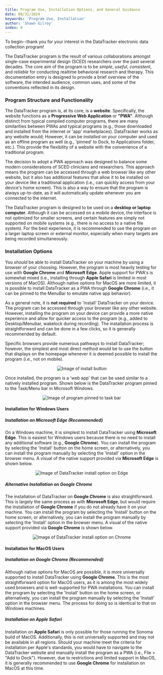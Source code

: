 ```yaml
---
title: Program Use, Installation Options, and General Guidance
date: 08/31/2024
keywords: 'Program Use, Installation'
author: 'Shawn Gilroy'
index: 0
---
```


To begin--thank you for your interest in the DataTracker electronic data collection program!

The DataTracker program is the result of various collaborations amongst single-case experimental design (SCED) researchers over the past several decades. The core aim of the program is to be _simple_, _useful_, _consistent_, and _reliable_ for conducting realtime behavioral research and therapy. This documentation entry is designed to provide a brief overview of the software, the intended audience, common uses, and some of the conventions reflected in its design.

### Program Structure and Functionality

The DataTracker program is, at its core, is a **website**. Specifically, the website functions as a **Progressive Web Application** or **"PWA"**. Although distinct from typical compiled computer programs, there are many similarities between PWAs and typical programs (e.g., those downloaded and installed from the internet or 'app' marketplaces). DataTracker works as any website would; However, it can be _installed_ on your computer and used as an offline program as well (e.g., 'pinned' to Dock, to Applications folder, etc.). This provide the flexibility of a website with the convenience of a traditional program.

The decision to adopt a PWA approach was designed to balance some modern considerations of SCED clinicians and researchers. This approach means the program can be accessed through a web browser like any other website, but it also has additional features that allow it to be installed on your device like a traditional application (i.e., can quickly access from your device's home screen). This is also a way to ensure that the program is always up-to-date, as it will automatically update whenever you are connected to the internet.

The DataTracker program is designed to be used on a **desktop or laptop computer**. Although it can be accessed on a mobile device, the interface is not optimized for smaller screens, and certain features are simply not supported on mobile systems (e.g., there is no access to a native file system). For the best experience, it is recommended to use the program on a larger laptop screen or external monitor, especially when many targets are being recorded simultaneously.

### Installation Options

You _should_ be able to install DataTracker on your machine by using a browser of your choosing. However, the program is most heavily testing for use with **Google Chrome** and **Microsoft Edge**. Apple support for PWA's is somewhat mixed (i.e., installing through **Apple Safari** is limited in most versions of MacOS). Although native options for MacOS are more limited, it is possible to install DataTracker as a PWA through **Google Chrome** (i.e., it can be pinned to the MenuBar to emulate native app behavior).

As a general note, it is **not required** to 'install' DataTracker on your device. The program can be accessed through your browser like any other website. However, installing the program on your device can provide a more native experience and allow for quicker access to the program (e.g., added to Desktop/Menubar, wakelock during recording). The installation process is straightforward and can be done in a few clicks, so it is generally recommended by default.

Specific browsers provide numerous pathways to install DataTracker; however, the simplest and most direct method would be to use the button that displays on the homepage whenever it is deemed possible to install the program (i.e., not on mobile).

<div align="center" width="100%">
    <img src="/docs/install_button.png" alt="Image of install button"/>
</div>

Once installed, the program is a 'web app' that can be used similar to a natively installed program. Shown below is the DataTracker program pinned to the Task/Menu bar in Microsoft Windows.

<div align="center" width="100%">
    <img src="/docs/pin_taskbar.png" alt="Image of program pinned to task bar"/>
</div>

#### Installation for Windows Users

##### Installation on Microsoft Edge (Recommended)

On a Windows machine, it is simplest to install DataTracker using **Microsoft Edge**. This is easiest for Windows users because there is no need to install any additional software (e.g., **Google Chrome**). You can install the program by selecting the 'Install' button on the home screen, or alternatively, you can install the program manually by selecting the 'Install' option in the browser menu. A visual of the native support provided via **Microsoft Edge** is shown below.

<div align="center" width="100%">
    <img src="/docs/edge_install.png" alt="Image of DataTracker install option on Edge"/>
</div>

##### Alternative Installation on Google Chrome

The installation of DataTracker on **Google Chrome** is also straightforward. This is largely the same process as with **Microsoft Edge**, but would require the installation of **Google Chrome** if you do not already have it on your machine. You can install the program by selecting the 'Install' button on the home screen, or alternatively, you can install the program manually by selecting the 'Install' option in the browser menu. A visual of the native support provided via **Google Chrome** is shown below.

<div align="center" width="100%">
    <img src="/docs/chrome_install.png" alt="Image of DataTracker install option on Chrome"/>
</div>

#### Installation for MacOS Users

##### Installation on Google Chrome (Recommended)

Although native options for MacOS are possible, it is more universally supported to install DataTracker using **Google Chrome**. This is the most straightforward option for MacOS users, as it is among the most widely used browsers and is well-supported for PWA installations. You can install the program by selecting the 'Install' button on the home screen, or alternatively, you can install the program manually by selecting the 'Install' option in the browser menu. The process for doing so is identical to that on Windows machines.

##### Installation on Apple Safari

Installation on **Apple Safari** is only possible for those running the Sonoma build of MacOS. Additionally, this is not universally supported and may not be available in all regions. Should your machine meet the criteria for installation per Apple's standards, you would have to navigate to the DataTracker website and manually install the program as a PWA (i.e., File > "Add to Dock"). However, due to restrictions and limited support in MacOS, it is generally recommended to use **Google Chrome** for installation on MacOS at this time.
